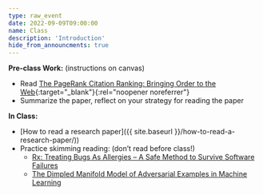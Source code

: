 ```yaml
---
type: raw_event
date: 2022-09-09T09:00:00
name: Class
description: 'Introduction'
hide_from_announcments: true
---
```


**Pre-class Work:** (instructions on canvas)
* Read [The PageRank Citation Ranking: Bringing Order to the Web](http://ilpubs.stanford.edu:8090/422/1/1999-66.pdf){:target="_blank"}{:rel="noopener noreferrer"}
* Summarize the paper, reflect on your strategy for reading the paper

**In Class:**
* [How to read a research paper]({{ site.baseurl }}/how-to-read-a-research-paper/))
* Practice skimming reading: (don’t read before class!)
  * [Rx: Treating Bugs As Allergies – A Safe Method to Survive Software Failures](https://www.cs.purdue.edu/homes/xyzhang/fall07/Papers/Rx-SOSP05.pdf)
  * [The Dimpled Manifold Model of Adversarial Examples in Machine Learning](https://arxiv.org/abs/2106.10151)
